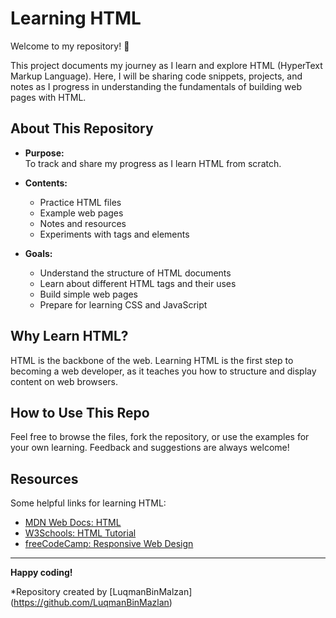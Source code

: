 # Learning HTML

Welcome to my repository! 👋

This project documents my journey as I learn and explore HTML (HyperText Markup Language). Here, I will be sharing code snippets, projects, and notes as I progress in understanding the fundamentals of building web pages with HTML.

## About This Repository

- **Purpose:**  
  To track and share my progress as I learn HTML from scratch.

- **Contents:**  
  - Practice HTML files
  - Example web pages
  - Notes and resources
  - Experiments with tags and elements

- **Goals:**  
  - Understand the structure of HTML documents
  - Learn about different HTML tags and their uses
  - Build simple web pages
  - Prepare for learning CSS and JavaScript

## Why Learn HTML?

HTML is the backbone of the web. Learning HTML is the first step to becoming a web developer, as it teaches you how to structure and display content on web browsers.

## How to Use This Repo

Feel free to browse the files, fork the repository, or use the examples for your own learning. Feedback and suggestions are always welcome!

## Resources

Some helpful links for learning HTML:
- [MDN Web Docs: HTML](https://developer.mozilla.org/en-US/docs/Web/HTML)
- [W3Schools: HTML Tutorial](https://www.w3schools.com/html/)
- [freeCodeCamp: Responsive Web Design](https://www.freecodecamp.org/learn/)

---

**Happy coding!**

*Repository created by [LuqmanBinMalzan] (https://github.com/LuqmanBinMazlan)
